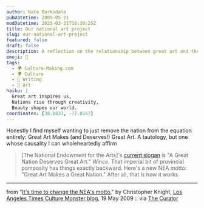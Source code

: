 ```yaml
---
author: Nate Barksdale
pubDatetime: 2009-05-21
modDatetime: 2025-03-31T16:30:25Z
title: Our national art project
slug: our-national-art-project
featured: false
draft: false
description: A reflection on the relationship between great art and the greatness of a nation.
emoji: 🎨
tags:
  - 🌍 Culture-Making.com
  - 🌍 Culture
  - 📝 Writing
  - 🎨 Art
haiku: |
  Great art inspires us,  
  Nations rise through creativity,  
  Beauty shapes our world.
coordinates: [38.8833, -77.0167]
---
```


Honestly I find myself wanting to just remove the nation from the equation entirely: Great Art Makes (and Deserves!) Great Art. A tautology, but one whose causality I can wholeheartedly affirm

> [The National Endowment for the Arts]'s [current slogan](http://web.archive.org/web/20130922152102/http://www.nea.gov/) is "A Great Nation Deserves Great Art." _Wince._ That imperial bit of provincial pomposity has things exactly backward. Here's a new NEA motto: "Great Art Makes a Great Nation." After all, that is how it works

---

from "[It's time to change the NEA's motto](https://www.google.com/search?q=%22It%27s%20time%20to%20change%20the%20NEA%27s%20motto%22%20latimesblogs.latimes.com)," by Christopher Knight, [Los Angeles Times Culture Monster blog](http://web.archive.org/web/20220117071934/https://latimesblogs.latimes.com/culturemonster/2009/05/michelle-obama-nea-cuts-the-mets-american-wing-ribbon.html), 19 May 2009 :: via [The Curator](https://www.google.com/search?q=%22The%20Curator%22%20curatormagazine.com)
